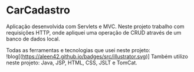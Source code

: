# CarCadastro
Aplicação desenvolvida com Servlets e MVC.
Neste projeto trabalho com requisições HTTP, onde apliquei uma operação de CRUD através de um banco de dados local. 

Todas as ferramentas e tecnologias que usei neste projeto:
!blog[(https://aleen42.github.io/badges/src/illustrator.svg)]
Também utilizo neste projeto: 
Java, JSP, HTML, CSS, JSLT e TomCat.
